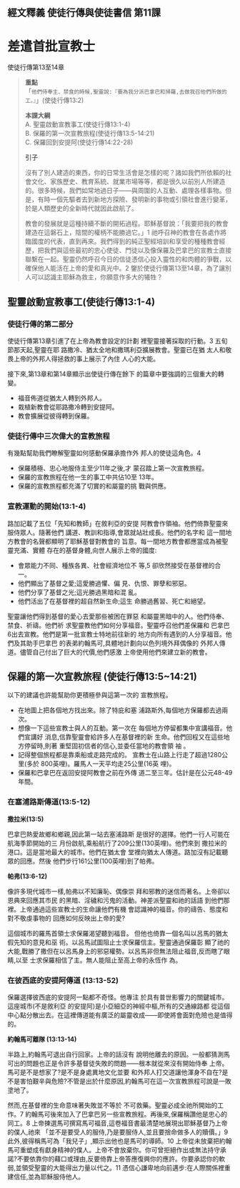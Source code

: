 ## 經文釋義 使徒行傳與使徒書信 第11課
# 差遣首批宣教士
使徒行傳第13至14章

>**重點**  
>「`他們侍奉主、禁食的時候,聖靈說:『要為我分派巴拿巴和掃羅,去做我召他們所做的工。』`」(使徒行傳13:2)
>
>**本課大綱**  
>A. 聖靈啟動宣教事工(使徒行傳13:1-4)  
>B. 保羅的第一次宣教旅程(使徒行傳13:5-14:21)  
>C. 保羅回到安提阿(使徒行傳14:22-28)  
>
>**引子**  
>
>沒有了別人建造的東西，你的日常生活會是怎樣的呢？諸如我們所依賴的社會文化、家族歷史、教育系統、就業市場等等，都是很久以前別人所建造的。很多時候，我們如常地過日子——與周圍的人互動、處理各樣事物。但是，有時一個先驅者去到新地方探險、發明新的事物或引領社會進行變革，於是人類歷史的全新時代就因此啟航了。
>
>教會的發展就是這種持續不斷的開拓過程。耶穌基督說：「我要把我的教會建造在這磐石上，陰間的權柄不能勝過它。」1 祂呼召神的教會在各處作將臨國度的代表，直到再來。我們得到的純正聖經培訓和享受的種種教會經歷，把我們與這些最初的忠心使徒、門徒以及像保羅及巴拿巴的宣教士直接聯繫在一起。聖靈仍然呼召今日的信徒憑信心投入靈性的和肉體的爭戰，以確保他人能活在上帝的愛和真光中。2 鑒於使徒行傳第13至14章，為了讓別人可以認識主耶穌為救主，你願意作多大的犧牲？

## 聖靈啟動宣教事工(使徒行傳13:1-4)
### 使徒行傳的第二部分

使徒行傳第13章引進了在上帝為教會設定的計劃
裡聖靈接著採取的行動。3 五旬節那天起,聖靈在耶
路撒冷、猶太全地和撒瑪利亞擴展教會。聖靈已在猶
太人和敬畏上帝的外邦人得拯救的事上展示了內住
人心的大能。

接下來,第13章和第14章顯示出使徒行傳在餘下
的篇章中要強調的三個重大的轉變。
+ 福音佈道從猶太人轉到外邦人。
+ 栽植新教會從耶路撒冷轉到安提阿。
+ 教會擴展從彼得轉到保羅。

### 使徒行傳中三次偉大的宣教旅程
有幾點幫助我們瞭解聖靈如何感動保羅承擔作外
邦人的使徒這角色。4
+ 保羅積極、忠心地服侍主至少11年之後,才
蒙召踏上第一次宣教旅程。
+ 保羅的宣教旅程在他一生的事工中共佔10至
13年。
+ 保羅的宣教旅程都充滿了切實的和屬靈的挑
戰與供應。

### 宣教運動的開始(13:1-4)
路加記載了五位「先知和教師」在敘利亞的安提
阿教會作領袖。他們倚靠聖靈來服侍眾人。隨著他們
講道、教訓和指導,會眾就站壯成長。他們的名字和
這一間地方教會的名聲都顯明了耶穌基督對教會的
旨意。每一間地方教會都應當成為被聖靈充滿、實體
存在的基督身體,向世人展示上帝的國度:
+ 會眾能力不同、種族各異、社會經濟地位不
等,5 卻欣然接受在基督裡的合一。
+ 他們顯出了基督之愛;這愛勝過懼、偏
見、仇恨、罪孽和邪惡。
+ 他們分享了基督之光;這光勝過黑暗和混
亂。
+ 他們活出了在基督裡的超自然新生命;這生
命勝過舊習、死亡和絕望。

聖靈讓他們得到基督的愛心去愛那些被困在罪惡
和屬靈黑暗中的人。他們侍奉、禁食、祈禱。他們祈
求聖靈教他們如何分享福音。聖靈呼召他們差保羅和
巴拿巴6出去宣教。他們是第一批宣教士特地前往新的
地方向所有遇到的人分享福音。他們及其助手巴拿巴
的表弟約翰馬可,具體地計劃向以色列境外拜偶像的
外邦人傳道。儘管自己付出了巨大的代價,他們感激
上帝使用他們來建立新的教會。

## 保羅的第一次宣教旅程 (使徒行傳13:5~14:21)
以下的建議也許能幫助你更積極參與這第一次的
宣教旅程。
+ 在地圖上把各個地方找出來。除了特庇和塞
浦路斯外,每個地方保羅都去過兩次。
+ 想像一下這些宣教士與人的互動。第一次在
每個地方停留都集中宣講福音。他們宣講好
消息,信靠聖靈會給許多人在基督裡的新
生命。他們回程又在這些地方停留時,則著
重堅固初信者的信心,並委任當地的教會領
袖 。
+ 記得整個旅程都是靠乘船或走路完成的。
宣教士在山路上行走了超過1280公里(多於
800英哩)。羅馬人一天平均走25公里(16英
哩)。
+ 保羅和巴拿巴在返回安提阿教會之前在外傳
道二至三年。估計是在公元48-49年間。

### 在塞浦路斯傳道(13:5-12)

**撒拉米(13:5)**

巴拿巴熱愛故鄉和鄉親,因此第一站去塞浦路斯
是很好的選擇。他們一行人可能在航海季節開始的三
月份啟航,乘船航行了209公里(130英哩)。他們來到
撒拉米的港口。這是當地最大的城市。他們在猶太會
堂裡向猶太人傳道。路加沒有記載聽眾的回應。然後
他們步行161公里(100英哩)到了帕弗。

**帕弗(13:6-12)**

像許多現代城市一樣,帕弗以不知廉恥、偶像崇
拜和邪教的迷信而著名。上帝卻以恩典來回應其市民
的黑暗、淫穢和污鬼的活動。神差派聖靈和祂的話語
到他們那裡。上帝通過這些宣教士的生命讓他們有機
會認識神的福音。你的禱告、態度和對不敬虔事物的
回應如何反映出上帝的愛?

這個城市的羅馬首領士求保羅渴望聽到福音。
但他也倚靠一個名叫以呂馬的猶太假先知的意見和巫
術。以呂馬試圖阻止士求保羅信主。聖靈通過保羅彰
顯了祂的大能,戰勝了撒但在以呂馬身上的邪惡權勢。以呂馬非但無法阻止福音,反而瞎了眼睛,以至
士求保羅相信了主。無人能阻止至高上帝的永恆作
為。

### 在彼西底的安提阿傳道 (13:13-52)
保羅選擇彼西底的安提阿一點都不奇怪。他專注
於具有普世影響力的關鍵城市。這座城市(不是敘利亞
的安提阿)是小亞細亞的神經中樞,所有的交通線路都
從這個中心點分散出去。在這裡傳道能有廣泛的屬靈收成——即使將會面對危險也是值得的。

**約翰馬可離隊 (13:13-14)**

半路上,約翰馬可退出自行回家。上帝的話沒有
說明他離去的原因。一般都猜測馬可出的問題也正是令許多基督徒失敗的問題——根本就從來沒有開始侍奉
上帝。馬可是不是想家了?是不是身處異地文化並要
和外邦人打交道讓他渾身不自在?是不是害怕艱辛與危險?不管是出於什麼原因,約翰馬可在這一次宣教旅程可說是一敗塗地了。

然而,在基督裡的生命意味著失敗並不等於
不可救藥。聖靈必成全祂所開始的工作。7 約翰馬可後來加入了巴拿巴另一些宣教旅程。再後來,保羅稱讚他是忠心的同工。8 上帝揀選馬可撰寫馬可福音,這卷福音書最清楚地展現出耶穌基督乃上帝的僕人,祂來
「並不是要受人的服侍,乃是要服侍人,並且要捨命做多人的贖價。」9 此外,彼得稱馬可為「我兒子」,顯示出他也是馬可的導師。10
上帝從未放棄把約翰馬可重塑成有獻身精神的僕人。上帝不會放棄你。你可曾拒絕作出或無法持守承諾?不要依靠你的藉口或理由,反要倚靠上帝答應復興你的應許。你要承認你的軟弱,並領受聖靈的大能得出力量以代之。11 憑信心謙卑地向前邁步:在人際關係裡重建信任,並為耶穌服侍他人。
